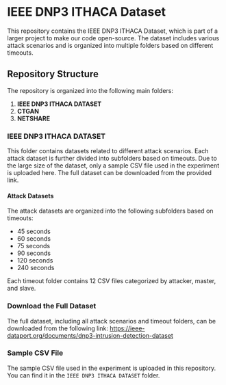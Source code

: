 # IEEE DNP3 ITHACA Dataset

This repository contains the IEEE DNP3 ITHACA Dataset, which is part of a larger project to make our code open-source. The dataset includes various attack scenarios and is organized into multiple folders based on different timeouts.

## Repository Structure

The repository is organized into the following main folders:

1. **IEEE DNP3 ITHACA DATASET**
2. **CTGAN**
3. **NETSHARE**

### IEEE DNP3 ITHACA DATASET

This folder contains datasets related to different attack scenarios. Each attack dataset is further divided into subfolders based on timeouts. Due to the large size of the dataset, only a sample CSV file used in the experiment is uploaded here. The full dataset can be downloaded from the provided link.

#### Attack Datasets

The attack datasets are organized into the following subfolders based on timeouts:

- 45 seconds
- 60 seconds
- 75 seconds
- 90 seconds
- 120 seconds
- 240 seconds

Each timeout folder contains 12 CSV files categorized by attacker, master, and slave.

### Download the Full Dataset

The full dataset, including all attack scenarios and timeout folders, can be downloaded from the following link: https://ieee-dataport.org/documents/dnp3-intrusion-detection-dataset

### Sample CSV File

The sample CSV file used in the experiment is uploaded in this repository. You can find it in the `IEEE DNP3 ITHACA DATASET` folder.
